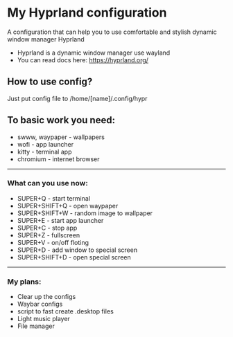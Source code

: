 # My Hyprland configuration
A configuration that can help you 
to use comfortable and stylish dynamic
window manager Hyprland
* Hyprland is a dynamic window manager use wayland
* You can read docs here: https://hyprland.org/

## How to use config?
Just put config file to /home/[name]/.config/hypr


## To basic work you need:
* swww, waypaper - wallpapers
* wofi - app launcher
* kitty - terminal app
* chromium - internet browser

---
### What can you use now:
* SUPER+Q - start terminal
* SUPER+SHIFT+Q - open waypaper
* SUPER+SHIFT+W - random image to wallpaper
* SUPER+E - start app launcher
* SUPER+C - stop app
* SUPER+Z - fullscreen
* SUPER+V - on/off floting
* SUPER+D - add window to special screen
* SUPER+SHIFT+D - open special screen

---
### My plans:
* Clear up the configs
* Waybar configs
* script to fast create .desktop files
* Light music player
* File manager
